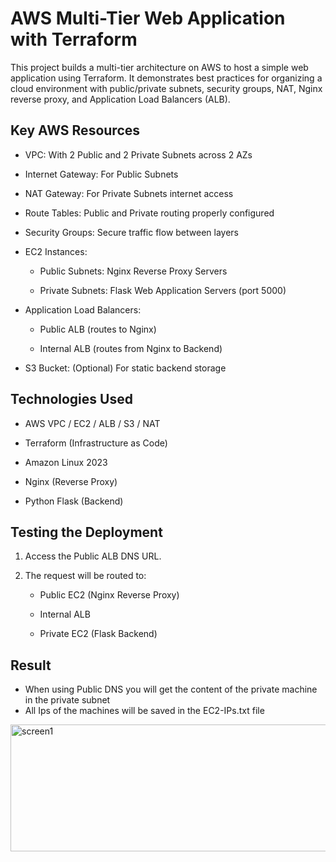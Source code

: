 # AWS Multi-Tier Web Application with Terraform

This project builds a multi-tier architecture on AWS to host a simple web application using Terraform.
It demonstrates best practices for organizing a cloud environment with public/private subnets, security groups, NAT, Nginx reverse proxy, and Application Load Balancers (ALB).

## Key AWS Resources

- VPC: With 2 Public and 2 Private Subnets across 2 AZs

- Internet Gateway: For Public Subnets

- NAT Gateway: For Private Subnets internet access

- Route Tables: Public and Private routing properly configured

- Security Groups: Secure traffic flow between layers

- EC2 Instances:

   - Public Subnets: Nginx Reverse Proxy Servers

  - Private Subnets: Flask Web Application Servers (port 5000)

- Application Load Balancers:

  - Public ALB (routes to Nginx)

  - Internal ALB (routes from Nginx to Backend)

- S3 Bucket: (Optional) For static backend storage


## Technologies Used
- AWS VPC / EC2 / ALB / S3 / NAT

- Terraform (Infrastructure as Code)

- Amazon Linux 2023

- Nginx (Reverse Proxy)

- Python Flask (Backend)

## Testing the Deployment
1. Access the Public ALB DNS URL.

2. The request will be routed to:

   - Public EC2 (Nginx Reverse Proxy)

   - Internal ALB

   - Private EC2 (Flask Backend)

## Result
 - When using Public DNS you will get the content of the private machine in the private subnet
 - All Ips of the machines will be saved in the EC2-IPs.txt file

<img width="736" height="203" alt="screen1" src="https://github.com/user-attachments/assets/4963177c-0176-490b-bc8e-f25d37df7377" />
